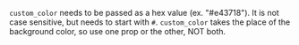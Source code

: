 `custom_color` needs to be passed as a hex value (ex. "#e43718"). It is not case sensitive, but needs to start with `#`. `custom_color` takes the place of the background color, so use one prop or the other, NOT both.

